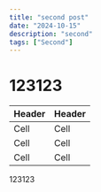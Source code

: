 ```yaml
---
title: "second post"
date: "2024-10-15"
description: "second"
tags: ["Second"] 
---
```


# 123123

| Header | Header |
|--------|--------|
| Cell | Cell |
| Cell | Cell |
| Cell | Cell |

123123
